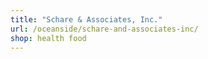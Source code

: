 ```yaml
---
title: "Schare & Associates, Inc."
url: /oceanside/schare-and-associates-inc/
shop: health food
---
```

